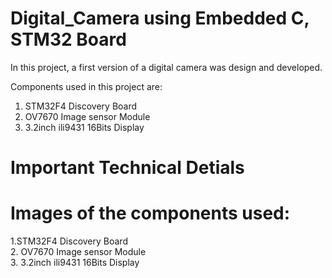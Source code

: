 # Digital_Camera using Embedded C, STM32 Board <br>
In this project, a first version of a digital camera was design and developed. <br>

Components used in this project are:<br>
1. STM32F4 Discovery Board <br>
2. OV7670 Image sensor Module <br>
3. 3.2inch ili9431 16Bits Display <br>

# Important Technical Detials

# Images of the components used: 
1.STM32F4 Discovery Board <br>
![]()<br>
2. OV7670 Image sensor Module <br>
![]()<br>
3. 3.2inch ili9431 16Bits Display <br>
![]()<br>
